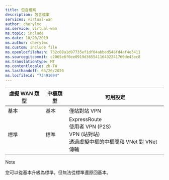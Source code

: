 ```yaml
---
title: 包含檔案
description: 包含檔案
services: virtual-wan
author: cherylmc
ms.service: virtual-wan
ms.topic: include
ms.date: 10/20/2019
ms.author: cherylmc
ms.custom: include file
ms.openlocfilehash: 732c08a1d97735ef1df04abbed548fd4af4e3411
ms.sourcegitcommit: c2065e6f0ee0919d36554116432241760de43ec8
ms.translationtype: MT
ms.contentlocale: zh-TW
ms.lasthandoff: 03/26/2020
ms.locfileid: "73491694"
---
```

| **虛擬 WAN 類型** | **中樞類型** | **可用設定** |
|---|---|---|
|基本 | 基本 | 僅站對站 VPN |
| 標準 | 標準 | ExpressRoute<br>使用者 VPN (P2S)<br>VPN (站對站)<br> 透過虛擬中樞的中樞間和 VNet 對 VNet 傳輸 |

>[!NOTE]
>您可以從基本升級為標準，但無法從標準還原回基本。
>